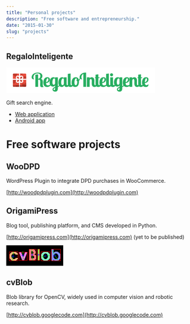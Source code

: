 ```yaml
---
title: "Personal projects"
description: "Free software and entrepreneurship."
date: "2015-01-30"
slug: "projects"
---
```


RegaloInteligente
-----------------

[![RegaloInteligente](/images/regalointeligente-logo.png "RegaloInteligente")](http://regalointeligente.com)

Gift search engine.

* [Web application](http://regalointeligente.com)
* [Android app](https://play.google.com/store/apps/details?id=com.cristobal.regalointeligente.app)

Free software projects
======================

WooDPD
------

WordPress Plugin to integrate DPD purchases in WooCommerce.

[http://woodpdplugin.com](http://woodpdplugin.com)

OrigamiPress
------------

Blog tool, publishing platform, and CMS developed in Python.

[http://origamipress.com](http://origamipress.com) (yet to be published)

[![cvBlob](/images/cvblob.png "cvBlob")](http://cvblob.googlecode.com)

cvBlob
------

Blob library for OpenCV, widely used in computer vision and robotic research.

[http://cvblob.googlecode.com](http://cvblob.googlecode.com)
